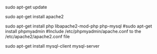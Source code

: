 sudo apt-get update

sudo apt-get install apache2

sudo apt-get install php libapache2-mod-php php-mysql
#sudo apt-get install phpmyadmin
#Include /etc/phpmyadmin/apache.conf to the /etc/apache2/apache2.conf file

sudo apt-get install mysql-client mysql-server
